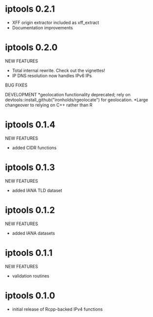 iptools 0.2.1
=============
* XFF origin extractor included as xff_extract
* Documentation improvements

iptools 0.2.0
=============
NEW FEATURES
* Total internal rewrite. Check out the vignettes!
* IP DNS resolution now handles IPv6 IPs

BUG FIXES

DEVELOPMENT
*geolocation functionality deprecated; rely on devtools::install_github("ironholds/rgeolocate") for geolocation.
*Large changeover to relying on C++ rather than R

iptools 0.1.4
=============

NEW FEATURES
* added CIDR functions

iptools 0.1.3
=============

NEW FEATURES
* added IANA TLD dataset

iptools 0.1.2
=============

NEW FEATURES
* added IANA datasets

iptools 0.1.1
============
NEW FEATURES
* validation routines

iptools 0.1.0
=============

* initial release of Rcpp-backed IPv4 functions